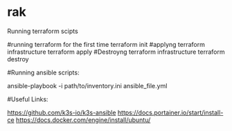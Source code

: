 # rak
Running terraform scipts

#running terraform for the first time
terraform init
#applyng terraform infrastructure
terraform apply
#Destroyng terraform infrastructure
terraform destroy



#Running ansible scripts:

ansible-playbook -i path/to/inventory.ini ansible_file.yml


#Useful Links:

https://github.com/k3s-io/k3s-ansible
https://docs.portainer.io/start/install-ce
https://docs.docker.com/engine/install/ubuntu/

